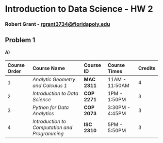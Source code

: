 # Introduction to Data Science - HW 2
### Robert Grant - rgrant3734@floridapoly.edu
## Problem 1
#### A)
| Course Order | Course Name | Course ID | Course Times | Credits |
|:-------------|:------------|:-------------|:-------------|:-------------|
| 1 | _Analytic Geometry and Calculus 1_ | **MAC 2311** | 11AM - 11:50AM | 4 |
| 2 | _Introduction to Data Science_ | **COP 2271** | 1PM - 1:50PM | 3 |
| 3 | _Python for Data Analytics_ | **COP 2073** | 3:30PM - 4:45PM | 3 |
| 4 | _Introduction to Computation and Programming_ | **ISC 2310** | 5PM - 5:50PM | 3 |
